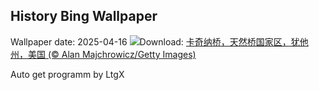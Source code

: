 ## History Bing Wallpaper
Wallpaper date: 2025-04-16
![](https://www.bing.com/th?id=OHR.KachinaBridge_ZH-CN3333793502_UHD.jpg&w=1000)Download: [卡奇纳桥，天然桥国家区，犹他州，美国 (© Alan Majchrowicz/Getty Images)](https://www.bing.com/th?id=OHR.KachinaBridge_ZH-CN3333793502_UHD.jpg)

Auto get programm by LtgX
